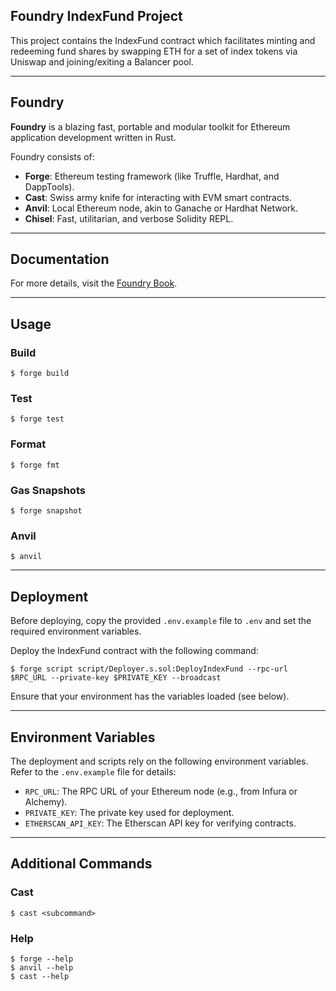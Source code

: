 ## Foundry IndexFund Project

This project contains the IndexFund contract which facilitates minting and redeeming fund shares by swapping ETH for a set of index tokens via Uniswap and joining/exiting a Balancer pool.

---

## Foundry

**Foundry** is a blazing fast, portable and modular toolkit for Ethereum application development written in Rust.

Foundry consists of:

- **Forge**: Ethereum testing framework (like Truffle, Hardhat, and DappTools).
- **Cast**: Swiss army knife for interacting with EVM smart contracts.
- **Anvil**: Local Ethereum node, akin to Ganache or Hardhat Network.
- **Chisel**: Fast, utilitarian, and verbose Solidity REPL.

---

## Documentation

For more details, visit the [Foundry Book](https://book.getfoundry.sh/).

---

## Usage

### Build

```shell
$ forge build
```

### Test

```shell
$ forge test
```

### Format

```shell
$ forge fmt
```

### Gas Snapshots

```shell
$ forge snapshot
```

### Anvil

```shell
$ anvil
```

---

## Deployment

Before deploying, copy the provided `.env.example` file to `.env` and set the required environment variables.

Deploy the IndexFund contract with the following command:

```shell
$ forge script script/Deployer.s.sol:DeployIndexFund --rpc-url $RPC_URL --private-key $PRIVATE_KEY --broadcast
```

Ensure that your environment has the variables loaded (see below).

---

## Environment Variables

The deployment and scripts rely on the following environment variables. Refer to the `.env.example` file for details:

- `RPC_URL`: The RPC URL of your Ethereum node (e.g., from Infura or Alchemy).
- `PRIVATE_KEY`: The private key used for deployment.
- `ETHERSCAN_API_KEY`: The Etherscan API key for verifying contracts.

---

## Additional Commands

### Cast

```shell
$ cast <subcommand>
```

### Help

```shell
$ forge --help
$ anvil --help
$ cast --help
```
